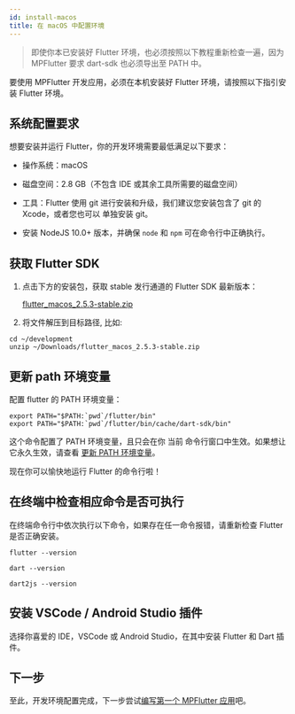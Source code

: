 ```yaml
---
id: install-macos
title: 在 macOS 中配置环境
---
```


> 即使你本已安装好 Flutter 环境，也必须按照以下教程重新检查一遍，因为 MPFlutter 要求 dart-sdk 也必须导出至 PATH 中。

要使用 MPFlutter 开发应用，必须在本机安装好 Flutter 环境，请按照以下指引安装 Flutter 环境。

## 系统配置要求

想要安装并运行 Flutter，你的开发环境需要最低满足以下要求：

* 操作系统：macOS

* 磁盘空间：2.8 GB（不包含 IDE 或其余工具所需要的磁盘空间）

* 工具：Flutter 使用 git 进行安装和升级，我们建议您安装包含了 git 的 Xcode，或者您也可以 单独安装 git。

* 安装 NodeJS 10.0+ 版本，并确保 `node` 和 `npm` 可在命令行中正确执行。

## 获取 Flutter SDK

1. 点击下方的安装包，获取 stable 发行通道的 Flutter SDK 最新版本：

   [flutter_macos_2.5.3-stable.zip](https://storage.flutter-io.cn/flutter_infra_release/releases/stable/macos/flutter_macos_2.5.3-stable.zip)

2. 将文件解压到目标路径, 比如:

```
cd ~/development
unzip ~/Downloads/flutter_macos_2.5.3-stable.zip
```

## 更新 path 环境变量

配置 flutter 的 PATH 环境变量：

```
export PATH="$PATH:`pwd`/flutter/bin"
export PATH="$PATH:`pwd`/flutter/bin/cache/dart-sdk/bin"
```

这个命令配置了 PATH 环境变量，且只会在你 当前 命令行窗口中生效。如果想让它永久生效，请查看 [更新 PATH 环境变量](https://flutter.cn/docs/get-started/install/macos#update-your-path)。

现在你可以愉快地运行 Flutter 的命令行啦！

## 在终端中检查相应命令是否可执行

在终端命令行中依次执行以下命令，如果存在任一命令报错，请重新检查 Flutter 是否正确安装。

`flutter --version`

`dart --version`

`dart2js --version`

## 安装 VSCode / Android Studio 插件

选择你喜爱的 IDE，VSCode 或 Android Studio，在其中安装 Flutter 和 Dart 插件。

## 下一步

至此，开发环境配置完成，下一步尝试[编写第一个 MPFlutter 应用](./first-app)吧。